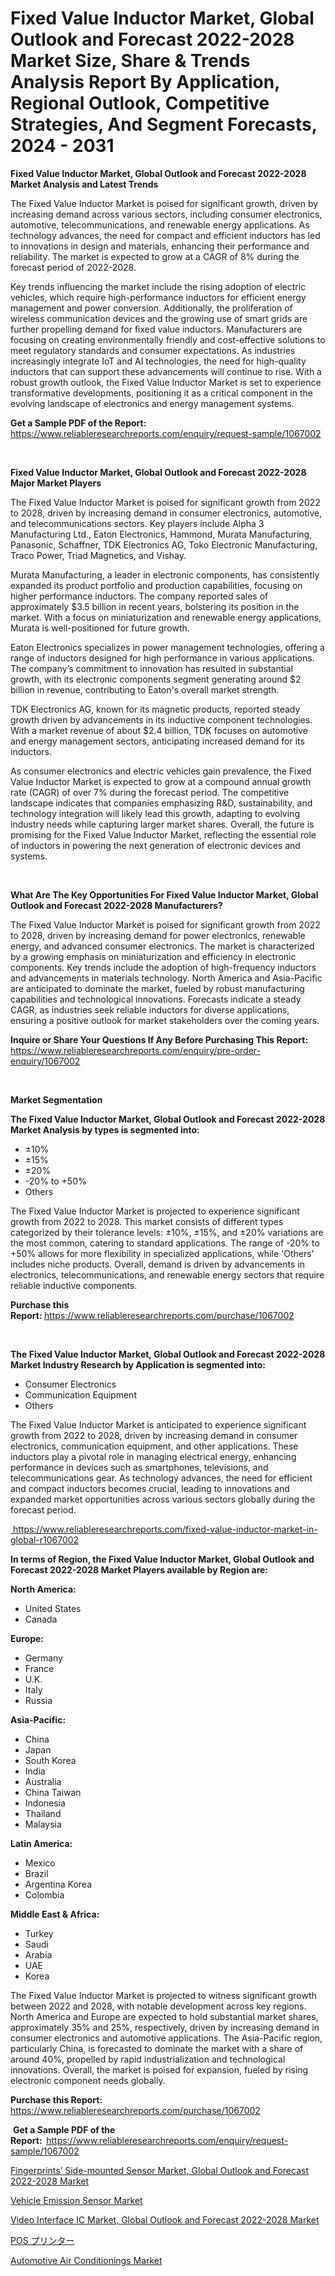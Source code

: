 <p><h1>Fixed Value Inductor Market, Global Outlook and Forecast 2022-2028 Market Size, Share & Trends Analysis Report By Application, Regional Outlook, Competitive Strategies, And Segment Forecasts, 2024 - 2031</h1></p><p><strong>Fixed Value Inductor Market, Global Outlook and Forecast 2022-2028 Market Analysis and Latest Trends</strong></p>
<p><p>The Fixed Value Inductor Market is poised for significant growth, driven by increasing demand across various sectors, including consumer electronics, automotive, telecommunications, and renewable energy applications. As technology advances, the need for compact and efficient inductors has led to innovations in design and materials, enhancing their performance and reliability. The market is expected to grow at a CAGR of 8% during the forecast period of 2022-2028.</p><p>Key trends influencing the market include the rising adoption of electric vehicles, which require high-performance inductors for efficient energy management and power conversion. Additionally, the proliferation of wireless communication devices and the growing use of smart grids are further propelling demand for fixed value inductors. Manufacturers are focusing on creating environmentally friendly and cost-effective solutions to meet regulatory standards and consumer expectations. As industries increasingly integrate IoT and AI technologies, the need for high-quality inductors that can support these advancements will continue to rise. With a robust growth outlook, the Fixed Value Inductor Market is set to experience transformative developments, positioning it as a critical component in the evolving landscape of electronics and energy management systems.</p></p>
<p><strong>Get a Sample PDF of the Report:&nbsp;</strong> <a href="https://www.reliableresearchreports.com/enquiry/request-sample/1067002">https://www.reliableresearchreports.com/enquiry/request-sample/1067002</a></p>
<p>&nbsp;</p>
<p><strong>Fixed Value Inductor Market, Global Outlook and Forecast 2022-2028 Major Market Players</strong></p>
<p><p>The Fixed Value Inductor Market is poised for significant growth from 2022 to 2028, driven by increasing demand in consumer electronics, automotive, and telecommunications sectors. Key players include Alpha 3 Manufacturing Ltd., Eaton Electronics, Hammond, Murata Manufacturing, Panasonic, Schaffner, TDK Electronics AG, Toko Electronic Manufacturing, Traco Power, Triad Magnetics, and Vishay.</p><p>Murata Manufacturing, a leader in electronic components, has consistently expanded its product portfolio and production capabilities, focusing on higher performance inductors. The company reported sales of approximately $3.5 billion in recent years, bolstering its position in the market. With a focus on miniaturization and renewable energy applications, Murata is well-positioned for future growth.</p><p>Eaton Electronics specializes in power management technologies, offering a range of inductors designed for high performance in various applications. The company’s commitment to innovation has resulted in substantial growth, with its electronic components segment generating around $2 billion in revenue, contributing to Eaton's overall market strength.</p><p>TDK Electronics AG, known for its magnetic products, reported steady growth driven by advancements in its inductive component technologies. With a market revenue of about $2.4 billion, TDK focuses on automotive and energy management sectors, anticipating increased demand for its inductors.</p><p>As consumer electronics and electric vehicles gain prevalence, the Fixed Value Inductor Market is expected to grow at a compound annual growth rate (CAGR) of over 7% during the forecast period. The competitive landscape indicates that companies emphasizing R&D, sustainability, and technology integration will likely lead this growth, adapting to evolving industry needs while capturing larger market shares. Overall, the future is promising for the Fixed Value Inductor Market, reflecting the essential role of inductors in powering the next generation of electronic devices and systems.</p></p>
<p>&nbsp;</p>
<p><strong>What Are The Key Opportunities For Fixed Value Inductor Market, Global Outlook and Forecast 2022-2028 Manufacturers?</strong></p>
<p><p>The Fixed Value Inductor Market is poised for significant growth from 2022 to 2028, driven by increasing demand for power electronics, renewable energy, and advanced consumer electronics. The market is characterized by a growing emphasis on miniaturization and efficiency in electronic components. Key trends include the adoption of high-frequency inductors and advancements in materials technology. North America and Asia-Pacific are anticipated to dominate the market, fueled by robust manufacturing capabilities and technological innovations. Forecasts indicate a steady CAGR, as industries seek reliable inductors for diverse applications, ensuring a positive outlook for market stakeholders over the coming years.</p></p>
<p><strong>Inquire or Share Your Questions If Any Before Purchasing This Report:</strong> <a href="https://www.reliableresearchreports.com/enquiry/pre-order-enquiry/1067002">https://www.reliableresearchreports.com/enquiry/pre-order-enquiry/1067002</a></p>
<p>&nbsp;</p>
<p><strong>Market Segmentation</strong></p>
<p><strong>The Fixed Value Inductor Market, Global Outlook and Forecast 2022-2028 Market Analysis by types is segmented into:</strong></p>
<p><ul><li>±10%</li><li>±15%</li><li>±20%</li><li>-20% to +50%</li><li>Others</li></ul></p>
<p><p>The Fixed Value Inductor Market is projected to experience significant growth from 2022 to 2028. This market consists of different types categorized by their tolerance levels: ±10%, ±15%, and ±20% variations are the most common, catering to standard applications. The range of -20% to +50% allows for more flexibility in specialized applications, while 'Others' includes niche products. Overall, demand is driven by advancements in electronics, telecommunications, and renewable energy sectors that require reliable inductive components.</p></p>
<p><strong>Purchase this Report:&nbsp;</strong><a href="https://www.reliableresearchreports.com/purchase/1067002">https://www.reliableresearchreports.com/purchase/1067002</a></p>
<p>&nbsp;</p>
<p><strong>The Fixed Value Inductor Market, Global Outlook and Forecast 2022-2028 Market Industry Research by Application is segmented into:</strong></p>
<p><ul><li>Consumer Electronics</li><li>Communication Equipment</li><li>Others</li></ul></p>
<p><p>The Fixed Value Inductor Market is anticipated to experience significant growth from 2022 to 2028, driven by increasing demand in consumer electronics, communication equipment, and other applications. These inductors play a pivotal role in managing electrical energy, enhancing performance in devices such as smartphones, televisions, and telecommunications gear. As technology advances, the need for efficient and compact inductors becomes crucial, leading to innovations and expanded market opportunities across various sectors globally during the forecast period.</p></p>
<p><a href="https://www.reliableresearchreports.com/fixed-value-inductor-market-in-global-r1067002">&nbsp;https://www.reliableresearchreports.com/fixed-value-inductor-market-in-global-r1067002</a></p>
<p><strong>In terms of Region, the Fixed Value Inductor Market, Global Outlook and Forecast 2022-2028 Market Players available by Region are:</strong></p>
<p>
    <p> <strong> North America: </strong>
        <ul>
            <li>United States</li>
            <li>Canada</li>
        </ul>
        </p> 
    <p> <strong> Europe: </strong>
        <ul>
            <li>Germany</li>
            <li>France</li>
            <li>U.K.</li>
            <li>Italy</li>
            <li>Russia</li>
        </ul>
        </p> 
    <p> <strong> Asia-Pacific: </strong>
        <ul>
            <li>China</li>
            <li>Japan</li>
            <li>South Korea</li>
            <li>India</li>
            <li>Australia</li>
            <li>China Taiwan</li>
            <li>Indonesia</li>
            <li>Thailand</li>
            <li>Malaysia</li>
        </ul>
        </p> 
    <p> <strong> Latin America: </strong>
        <ul>
            <li>Mexico</li>
            <li>Brazil</li>
            <li>Argentina Korea</li>
            <li>Colombia</li>
        </ul>
        </p> 
    <p> <strong> Middle East & Africa: </strong>
        <ul>
            <li>Turkey</li>
            <li>Saudi</li>
            <li>Arabia</li>
            <li>UAE</li>
            <li>Korea</li>
        </ul>
    </p>
    </p>
<p><p>The Fixed Value Inductor Market is projected to witness significant growth between 2022 and 2028, with notable development across key regions. North America and Europe are expected to hold substantial market shares, approximately 35% and 25%, respectively, driven by increasing demand in consumer electronics and automotive applications. The Asia-Pacific region, particularly China, is forecasted to dominate the market with a share of around 40%, propelled by rapid industrialization and technological innovations. Overall, the market is poised for expansion, fueled by rising electronic component needs globally.</p></p>
<p><strong>Purchase this Report: </strong><a href="https://www.reliableresearchreports.com/purchase/1067002">https://www.reliableresearchreports.com/purchase/1067002</a></p>
<p>&nbsp;<strong>Get a Sample PDF of the Report:&nbsp;&nbsp;</strong><a href="https://www.reliableresearchreports.com/enquiry/request-sample/1067002">https://www.reliableresearchreports.com/enquiry/request-sample/1067002</a></p>
<p><strong></strong></p>
<p><p><a href="https://github.com/RickHolmes3/Market-Research-Report-List-6/blob/main/fingerprints-side-mounted-sensor-market-global-outlook-and-forecast-2022-2028-market.md">Fingerprints’ Side-mounted Sensor Market, Global Outlook and Forecast 2022-2028 Market</a></p><p><a href="https://medium.com/@colin.dunca43545/global-vehicle-emission-sensor-market-by-product-type-by-application-by-region-and-companies-3890a6bd5016">Vehicle Emission Sensor Market</a></p><p><a href="https://github.com/Krish2023na/Market-Research-Report-List-6/blob/main/video-interface-ic-market-global-outlook-and-forecast-2022-2028-market.md">Video Interface IC Market, Global Outlook and Forecast 2022-2028 Market</a></p><p><a href="https://medium.com/@kristynbcf/pos%E3%83%97%E3%83%AA%E3%83%B3%E3%82%BF%E3%83%BC%E5%B8%82%E5%A0%B4%E4%BA%88%E6%B8%AC-163%E3%83%9A%E3%83%BC%E3%82%B8%E3%81%A7%E3%82%AB%E3%83%90%E3%83%BC%E3%81%95%E3%82%8C%E3%82%8B2024%E5%B9%B4%E3%81%8B%E3%82%892031%E5%B9%B4%E3%81%AE%E4%B8%96%E7%95%8C%E5%B8%82%E5%A0%B4%E5%8B%95%E5%90%91%E3%81%A8%E5%88%86%E6%9E%90-a4919db5f0b4">POS プリンター</a></p><p><a href="https://medium.com/@randaarks98078567/automotive-air-conditionings-market-a-global-and-regional-analysis-focus-on-end-user-product-e421c9558ff0">Automotive Air Conditionings Market</a></p></p>